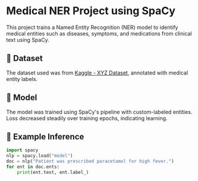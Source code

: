 # Medical NER Project using SpaCy

This project trains a Named Entity Recognition (NER) model to identify medical entities such as diseases, symptoms, and medications from clinical text using SpaCy.

## 📁 Dataset
The dataset used was from [Kaggle - XYZ Dataset](https://www.kaggle.com/...), annotated with medical entity labels.

## 🧠 Model
The model was trained using SpaCy's pipeline with custom-labeled entities. Loss decreased steadily over training epochs, indicating learning.

## 🔬 Example Inference
```python
import spacy
nlp = spacy.load("model")
doc = nlp("Patient was prescribed paracetamol for high fever.")
for ent in doc.ents:
    print(ent.text, ent.label_)
